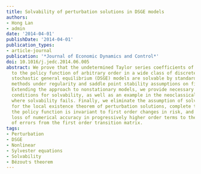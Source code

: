 ```yaml
---
title: Solvability of perturbation solutions in DSGE models
authors:
- Hong Lan
- admin
date: '2014-04-01'
publishDate: '2014-04-01'
publication_types:
- article-journal
publication: '*Journal of Economic Dynamics and Control*'
doi: 10.1016/j.jedc.2014.06.005
abstract: We prove that the undetermined Taylor series coefficients of local approximations
  to the policy function of arbitrary order in a wide class of discrete time dynamic
  stochastic general equilibrium (DSGE) models are solvable by standard DSGE perturbation
  methods under regularity and saddle point stability assumptions on first order approximations.
  Extending the approach to nonstationary models, we provide necessary and sufficient
  conditions for solvability, as well as an example in the neoclassical growth model
  where solvability fails. Finally, we eliminate the assumption of solvability needed
  for the local existence theorem of perturbation solutions, complete the proof that
  the policy function is invariant to first order changes in risk, and attribute the
  loss of numerical accuracy in progressively higher order terms to the compounding
  of errors from the first order transition matrix.
tags:
- Perturbation
- DSGE
- Nonlinear
- Sylvester equations
- Solvability
- Bézout׳s theorem
---
```

